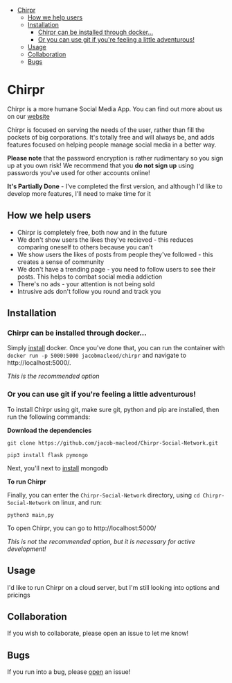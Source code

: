 - [Chirpr](#chirpr)
  - [How we help users](#how-we-help-users)
  - [Installation](#installation)
    - [Chirpr can be installed through docker...](#chirpr-can-be-installed-through-docker)
    - [Or you can use git if you're feeling a little adventurous!](#or-you-can-use-git-if-youre-feeling-a-little-adventurous)
  - [Usage](#usage)
  - [Collaboration](#collaboration)
  - [Bugs](#bugs)

# Chirpr
Chirpr is a more humane Social Media App. You can find out more about us on our [website](https://jacob-macleod.github.io/Chirpr-Social-Network/)

Chirpr is focused on serving the needs of the user, rather than fill the pockets of big corporations. It's totally free and will always be, and adds features focused on helping people manage social media in a better way.

**Please note** that the password encryption is rather rudimentary so you sign up at you own risk! We recommend that you **do not sign up** using passwords you've used for other accounts online!

**It's Partially Done** - I've completed the first version, and although I'd like to develop more features, I'll need to make time for it

## How we help users
* Chirpr is completely free, both now and in the future
* We don't show users the likes they've recieved - this reduces comparing oneself to others because you can't
* We show users the likes of posts from people they've followed - this creates a sense of community
* We don't have a trending page - you need to follow users to see their posts. This helps to combat social media addiction
* There's no ads - your attention is not being sold
* Intrusive ads don't follow you round and track you


## Installation
### Chirpr can be installed through docker...
Simply [install](https://docs.docker.com/get-docker/) docker. Once you've done that, you can run the container with `docker run -p 5000:5000 jacobmacleod/chirpr` and navigate to http://localhost:5000/.

*This is the recommended option*

### Or you can use git if you're feeling a little adventurous!
To install Chirpr using git, make sure git, python and pip are installed, then run the following commands:

**Download the dependencies**

`git clone https://github.com/jacob-macleod/Chirpr-Social-Network.git`

`pip3 install flask pymongo`

Next, you'll next to [install](https://www.mongodb.com/try/download/community) mongodb

**To run Chirpr**

Finally, you can enter the `Chirpr-Social-Network` directory, using `cd Chirpr-Social-Network` on linux, and run:

`python3 main,py`

To open Chirpr, you can go to http://localhost:5000/

*This is not the recommended option, but it is necessary for active development!*
 
## Usage
I'd like to run Chirpr on a cloud server, but I'm still looking into options and pricings

## Collaboration
If you wish to collaborate, please open an issue to let me know!

## Bugs
If you run into a bug, please [open](https://github.com/jacob-macleod/Chirpr-Social-Network/issues) an issue!
